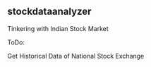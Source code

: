 ## stockdataanalyzer
Tinkering with Indian Stock Market


ToDo:

Get Historical Data of National Stock Exchange
